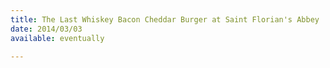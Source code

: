 ```yaml
---
title: The Last Whiskey Bacon Cheddar Burger at Saint Florian's Abbey
date: 2014/03/03
available: eventually

---
```



